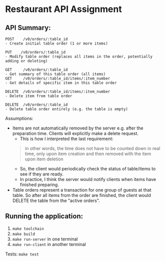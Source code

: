 # Restaurant API Assignment

## API Summary:

```
POST    /v0/orders/:table_id
- Create initial table order (1 or more items)

PUT    /v0/orders/:table_id
- Modify table order (replaces all items in the order, potentially adding or deleting)

GET     /v0/orders/:table_id
- Get summary of this table order (all items)
GET     /v0/orders/:table_id/items/:item_number
- Get details of specific item in this table order

DELETE  /v0/orders/:table_id/items/:item_number
- Delete item from table order

DELETE  /v0/orders/:table_id
- Delete table order entirely (e.g. the table is empty)

```

Assumptions:
- Items are not automatically removed by the server e.g. after the preparation time. Clients will explicitly make a delete request.
    - This is how I interpreted the last requirement:
    > in other words, the time does not have to be counted down in real time, only upon item creation and then removed with the item upon item deletion
    - So, the client would periodically check the status of table/items to see if they are ready.
    - In practice, I think the server would notify clients when items have finished preparing.
- Table orders represent a transaction for one group of guests at that table. So after all items from the order are finished, the client would DELETE the table from the "active orders".

## Running the application:

1. `make toolchain`
2. `make build`
3. `make run-server` in one terminal
4. `make run-client` in another terminal

Tests:
`make test`
